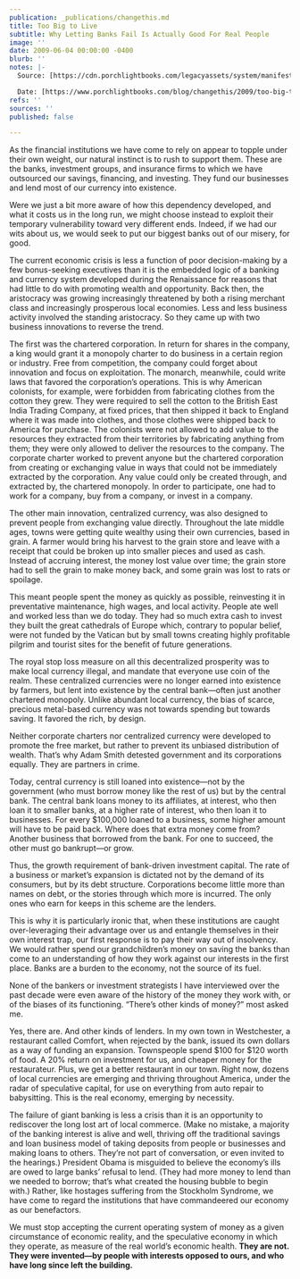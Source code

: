 ```yaml
---
publication: _publications/changethis.md
title: Too Big to Live
subtitle: Why Letting Banks Fail Is Actually Good For Real People
image: ''
date: 2009-06-04 00:00:00 -0400
blurb: ''
notes: |-
  Source: [https://cdn.porchlightbooks.com/legacyassets/system/manifestos/pdfs/000/000/314/original/59.01.LifeInc.pdf](https://cdn.porchlightbooks.com/legacyassets/system/manifestos/pdfs/000/000/314/original/59.01.LifeInc.pdf "https://cdn.porchlightbooks.com/legacyassets/system/manifestos/pdfs/000/000/314/original/59.01.LifeInc.pdf")

  Date: [https://www.porchlightbooks.com/blog/changethis/2009/too-big-to-live-why-letting-banks-fail-is-actually-good-for-real-people](https://www.porchlightbooks.com/blog/changethis/2009/too-big-to-live-why-letting-banks-fail-is-actually-good-for-real-people "https://www.porchlightbooks.com/blog/changethis/2009/too-big-to-live-why-letting-banks-fail-is-actually-good-for-real-people")
refs: ''
sources: ''
published: false

---
```

As the financial institutions we have come to rely on appear to topple under their own weight, our natural instinct is to rush to support them. These are the banks, investment groups, and insurance firms to which we have outsourced our savings, financing, and investing. They fund our businesses and lend most of our currency into existence. 

Were we just a bit more aware of how this dependency developed, and what it costs us in the long run, we might choose instead to exploit their temporary vulnerability toward very different ends. Indeed, if we had our wits about us, we would seek to put our biggest banks out of our misery, for good. 

The current economic crisis is less a function of poor decision-making by a few bonus-seeking executives than it is the embedded logic of a banking and currency system developed during the Renaissance for reasons that had little to do with promoting wealth and opportunity. Back then, the aristocracy was growing increasingly threatened by both a rising merchant class and increasingly prosperous local economies. Less and less business activity involved the standing aristocracy. So they came up with two business innovations to reverse the trend. 

The first was the chartered corporation. In return for shares in the company, a king would grant it a monopoly charter to do business in a certain region or industry. Free from competition, the company could forget about innovation and focus on exploitation. The monarch, meanwhile, could write laws that favored the corporation’s operations. This is why American colonists, for example, were forbidden from fabricating clothes from the cotton they grew. They were required to sell the cotton to the British East India Trading Company, at fixed prices, that then shipped it back to England where it was made into clothes, and those clothes were shipped back to America for purchase. The colonists were not allowed to add value to the resources they extracted from their territories by fabricating anything from them; they were only allowed to deliver the resources to the company. The corporate charter worked to prevent anyone but the chartered corporation from creating or exchanging value in ways that could not be immediately extracted by the corporation. Any value could only be created through, and extracted by, the chartered monopoly. In order to participate, one had to work for a company, buy from a company, or invest in a company. 

The other main innovation, centralized currency, was also designed to prevent people from exchanging value directly. Throughout the late middle ages, towns were getting quite wealthy using their own currencies, based in grain. A farmer would bring his harvest to the grain store and leave with a receipt that could be broken up into smaller pieces and used as cash. Instead of accruing interest, the money lost value over time; the grain store had to sell the grain to make money back, and some grain was lost to rats or spoilage. 

This meant people spent the money as quickly as possible, reinvesting it in preventative maintenance, high wages, and local activity. People ate well and worked less than we do today. They had so much extra cash to invest they built the great cathedrals of Europe which, contrary to popular belief, were not funded by the Vatican but by small towns creating highly profitable pilgrim and tourist sites for the benefit of future generations.

The royal stop loss measure on all this decentralized prosperity was to make local currency illegal, and mandate that everyone use coin of the realm. These centralized currencies were no longer earned into existence by farmers, but lent into existence by the central bank—often just another chartered monopoly. Unlike abundant local currency, the bias of scarce, precious metal-based currency was not towards spending but towards saving. It favored the rich, by design. 

Neither corporate charters nor centralized currency were developed to promote the free market, but rather to prevent its unbiased distribution of wealth. That’s why Adam Smith detested government and its corporations equally. They are partners in crime. 

Today, central currency is still loaned into existence—not by the government (who must borrow money like the rest of us) but by the central bank. The central bank loans money to its affiliates, at interest, who then loan it to smaller banks, at a higher rate of interest, who then loan it to businesses. For every $100,000 loaned to a business, some higher amount will have to be paid back. Where does that extra money come from? Another business that borrowed from the bank. For one to succeed, the other must go bankrupt—or grow. 

Thus, the growth requirement of bank-driven investment capital. The rate of a business or market’s expansion is dictated not by the demand of its consumers, but by its debt structure. Corporations become little more than names on debt, or the stories through which more is incurred. The only ones who earn for keeps in this scheme are the lenders. 

This is why it is particularly ironic that, when these institutions are caught over-leveraging their advantage over us and entangle themselves in their own interest trap, our first response is to pay their way out of insolvency. We would rather spend our grandchildren’s money on saving the banks than come to an understanding of how they work against our interests in the first place. Banks are a burden to the economy, not the source of its fuel. 

None of the bankers or investment strategists I have interviewed over the past decade were even aware of the history of the money they work with, or of the biases of its functioning. “There’s other kinds of money?” most asked me. 

Yes, there are. And other kinds of lenders. In my own town in Westchester, a restaurant called Comfort, when rejected by the bank, issued its own dollars as a way of funding an expansion. Townspeople spend $100 for $120 worth of food. A 20% return on investment for us, and cheaper money for the restaurateur. Plus, we get a better restaurant in our town. Right now, dozens of local currencies are emerging and thriving throughout America, under the radar of speculative capital, for use on everything from auto repair to babysitting. This is the real economy, emerging by necessity. 

The failure of giant banking is less a crisis than it is an opportunity to rediscover the long lost art of local commerce. (Make no mistake, a majority of the banking interest is alive and well, thriving off the traditional savings and loan business model of taking deposits from people or businesses and making loans to others. They’re not part of conversation, or even invited to the hearings.) President Obama is misguided to believe the economy’s ills are owed to large banks’ refusal to lend. (They had more money to lend than we needed to borrow; that’s what created the housing bubble to begin with.) Rather, like hostages suffering from the Stockholm Syndrome, we have come to regard the institutions that have commandeered our economy as our benefactors. 

We must stop accepting the current operating system of money as a given circumstance of economic reality, and the speculative economy in which they operate, as measure of the real world’s economic health. **They are not. They were invented—by people with interests opposed to ours, and who have long since left the building.**